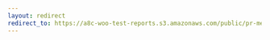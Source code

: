 ```yaml
---
layout: redirect
redirect_to: https://a8c-woo-test-reports.s3.amazonaws.com/public/pr-merge/45682/e2e/index.html
---
```

